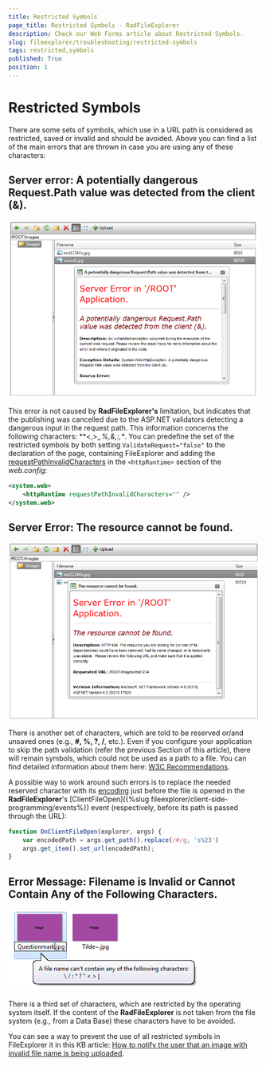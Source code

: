 ```yaml
---
title: Restricted Symbols
page_title: Restricted Symbols - RadFileExplorer
description: Check our Web Forms article about Restricted Symbols.
slug: fileexplorer/troubleshooting/restricted-symbols
tags: restricted,symbols
published: True
position: 1
---
```


# Restricted Symbols

There are some sets of symbols, which use in a URL path is considered as restricted, saved or invalid and should be avoided.	Above you can find a list of the main errors that are thrown in case you are using any of these characters:

## Server error: A potentially dangerous Request.Path value was detected from the client (&).

![fileexplorer-restricted-symbols-1](images/fileexplorer-restricted-symbols-1.png)

This error is not caused by **RadFileExplorer's** limitation, but indicates that the publishing was cancelled due to the ASP.NET validators detecting a dangerous input in the request path. This information concerns the following characters: **<,>,*,%,&,:,\**. You can predefine the set of the restricted symbols by both setting `ValidateRequest="false"` to the declaration of the page, containing FileExplorer and adding the [requestPathInvalidCharacters](https://msdn.microsoft.com/en-us/library/system.web.configuration.httpruntimesection.requestpathinvalidcharacters.aspx) in the `<httpRuntime>` section of the *web.config*:

````XML
<system.web>
	<httpRuntime requestPathInvalidCharacters="" />
</system.web>
````

## Server Error: The resource cannot be found.

![fileexplorer-restricted-symbols-2](images/fileexplorer-restricted-symbols-2.png)

There is another set of characters, which are told to be reserved or/and unsaved ones (e.g., **#, %, ?, /**, etc.). Even if you configure your application to skip the path validation (refer the previous Section of this article), there will remain symbols, which could not be used as a path to a file. You can find detailed information about them here: [W3C Recommendations](https://www.w3.org/Addressing/URL/4_URI_Recommentations.html).

A possible way to work around such errors is to replace the needed reserved character with its [encoding](https://www.w3schools.com/tags/ref_urlencode.asp) just before the file is opened in the **RadFileExplorer**'s [ClientFileOpen]({%slug fileexplorer/client-side-programming/events%}) event (respectively, before its path is passed through the URL):
````JavaScript
function OnClientFileOpen(explorer, args) {
	var encodedPath = args.get_path().replace(/#/g, 's%23')
	args.get_item().set_url(encodedPath);
}
````

## Error Message: Filename is Invalid or Cannot Contain Any of the Following Characters.

![fileexplorer-restricted-symbols-3](images/fileexplorer-restricted-symbols-3.png)

There is a third set of characters, which are restricted by the operating system itself. If the content of the **RadFileExplorer** is not taken from the file system (e.g., from a Data Base) these characters have to be avoided.

You can see a way to prevent the use of all restricted symbols in FileExplorer it in this KB article: [How to notify the user that an image with invalid file name is being uploaded](https://www.telerik.com/support/kb/aspnet-ajax/editor/notify-the-user-for-image-with-invalid-file-name-is-uploaded.aspx).
